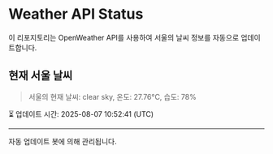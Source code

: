 
# Weather API Status

이 리포지토리는 OpenWeather API를 사용하여 서울의 날씨 정보를 자동으로 업데이트합니다.

## 현재 서울 날씨
> 서울의 현재 날씨: clear sky, 온도: 27.76°C, 습도: 78%

⏳ 업데이트 시간: 2025-08-07 10:52:41 (UTC)

---
자동 업데이트 봇에 의해 관리됩니다.
